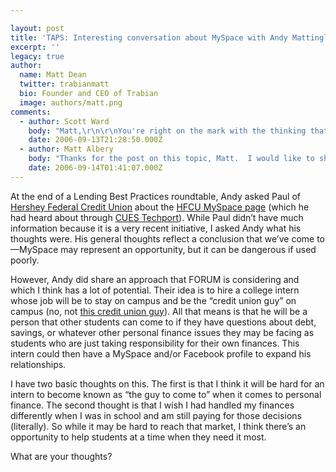 ```yaml
---

layout: post
title: 'TAPS: Interesting conversation about MySpace with Andy Mattingly of FORUM'
excerpt: ''
legacy: true
author:
  name: Matt Dean
  twitter: trabianmatt
  bio: Founder and CEO of Trabian
  image: authors/matt.png
comments:
  - author: Scott Ward
    body: "Matt,\r\n\r\nYou're right on the mark with the thinking that young people just starting to handle their own finances are generally in need of some help and that credit unions have the ability to (and should) help them with it. The issue I think a lot of CU's struggle with is reaching them with messages that make that connection happen. \r\n\r\nSure we have parents who bring in their soon to be college age kids, help them get what they need (checking, debit and credit card, etc.) but my sense is those parents are going to do a good job of helping their kids make the right decisions whether the CU is involved or not. (no disrespect to your parents or mine)\r\n\r\nBuilding awareness and trust in a younger demographic has likely been a challenge for credit unions since day 1.\r\n\r\nIf myspace broadens a credit union's awareness in that age group then its probably worth doing. I'm intrigued by FORUM's idea of putting a young face to the credit union though I suspect they'll have to use myspace, a blog or maybe a column in a student publication to really have the reach we'd like to see that face have."
    date: 2006-09-13T21:28:50.000Z
  - author: Matt Albery
    body: "Thanks for the post on this topic, Matt.  I would like to share a related challenge that I am facing, and some things that I have considered to tackle the challenge.  \r\n\r\nThe situation:  We have a partnership with a credit union that would like to grow awareness and memberships among college students in their market.  They barely have a budget for this initiative, so my focus to this point has fallen on an internship with specific feet-on-the-street and social networking efforts.  Just FYI, we have yet to undergo any of these initiatives that we are discussing (1. an intern, 2. Facebook/MySpace, 3. speaking).  Here are some of my initial ideas and thoughts:\r\n\r\n1.  Hiring an intern from one of the colleges in the CU’s market.\r\n-\tEven the job posting and announcements by advisors and professors will create some awareness... and I think the college kids will appreciate the opportunity.\r\n-\tAn intern can spread the credit union’s message to friends and peers, and could have incentives for getting new student memberships.    \r\n\r\n2.\tFacebook/Myspace.\r\n-\tI agree with Scott that anything that builds awareness for the credit union is probably a good thing (assuming that the credit union takes the opportunity very seriously and shares a message that is consistent with their brand and provides a value to viewers).\r\n-\tUsing social media, the intern can serve as a point-of-contact between students and the credit union, directing questions to the right people  (as opposed to giving financial advice him/herself… do college kids trust other college kids for financial advice?)  The intern has Facebook access, and can say on their profile, “If you have banking/financial questions or needs, contact me and I’ll get you in touch with someone who can point you in the right direction.”\r\n-\tThe intern’s Facebook access can be used to run targeted, compelling advertisements to students at their school (small banner ads with a compelling offer may quickly show returns on the $5 a day cost).\r\n-\tThe intern could be encouraged to blog about student financial needs, could share budgeting tools with students, etc.  Instead of standing at a teller station or question desk, I would like an intern to be more empowered to help the college community.\r\n-\tFrom my experience with Facebook and MySpace, I feel that MySpace is far less student-centered, so a little less targeted (for my situation), and it is a bit more cluttered.  \r\n-\tAre students going to look at a credit union’s profile on MySpace?  If I were a college freshman (and not a financial services marketer), I think I may be as likely to look at MySpace pages about neighborhood dry cleaners as those about credit unions.  I wasn't looking for good rates when I was in school and had $20 in my checking account.    \r\n\r\n3.  Speaking\r\n-  I would likely give an intern responsibility for arranging on-campus speaking opportunities for representatives of the credit union.\r\n-  Students need financial guidance, credit unions can provide it.  \r\n-  Offer to speak to classes, clubs, etc. about careers in banking, student loans, what a credit union is, creating a budget, buying a car, credit, identity protection, etc.  \r\n\r\nI like the idea of giving a college student an opportunity to make an impact for the credit union.  I don’t think that it can be done through social media alone, but I think every possible step to build positive awareness is worth looking into.  I'll keep you updated on anything we follow through with.  Please share your thoughts!\r\n\r\n\r\n\r\n"
    date: 2006-09-14T01:41:07.000Z
---
```


<p>At the end of a Lending Best Practices roundtable, Andy asked Paul of <a href="http://www.hersheyfcu.org/">Hershey Federal Credit Union</a> about the <a href="http://www.myspace.com/hersheyfcuorg"><span class="caps">HFCU</span> MySpace page</a> (which he had heard about through <a href="http://www.cues.org/pls/cuesp/!cues1.main?complex_id_in=3069666.3069668.3069682.3069992.cat"><span class="caps">CUES</span> Techport</a>).  While Paul didn&#8217;t have much information because it is a very recent initiative, I asked Andy what his thoughts were.  His general thoughts reflect a conclusion that we&#8217;ve come to&#8212;MySpace may represent an opportunity, but it can be dangerous if used poorly.</p>
<p>However, Andy did share an approach that <span class="caps">FORUM</span> is considering and which I think has a lot of potential.  Their idea is to hire a college intern whose job will be to stay on campus and be the &#8220;credit union guy&#8221; on campus (no, not <a href="http://www.myspace.com/creditunionguy">this credit union guy</a>).  All that means is that he will be a person that other students can come to if they have questions about debt, savings, or whatever other personal finance issues they may be facing as students who are just taking responsibility for their own finances.  This intern could then have a MySpace and/or Facebook profile to expand his relationships.</p>
<p>I have two basic thoughts on this.  The first is that I think it will be hard for an intern to become known as &#8220;the guy to come to&#8221; when it comes to personal finance.  The second thought is that I wish I had handled my finances differently when I was in school and am still paying for those decisions (literally).  So while it may be hard to reach that market, I think there&#8217;s an opportunity to help students at a time when they need it most.</p>
<p>What are your thoughts?</p>